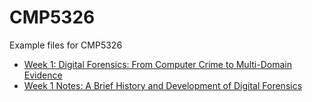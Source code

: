 # CMP5326
Example files for CMP5326

- [Week 1: Digital Forensics: From Computer Crime to Multi-Domain Evidence](./week1/Digital%20Forensics_%20From%20Computer%20Crime%20to%20Multi-Domain%20Evidence.pptx)
- [Week 1 Notes: A Brief History and Development of Digital Forensics](./week1/week1notes.md)
